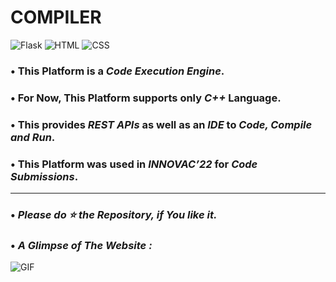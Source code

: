 # **COMPILER**

![Flask](https://img.shields.io/badge/FLask-Python3-brightgreen.svg) 
![HTML](https://img.shields.io/badge/HTML-5-ff69b4.svg)
![CSS](https://img.shields.io/badge/CSS-3.0-orange.svg) 


### • This Platform is a  _**Code Execution Engine**_.
### • For Now, This Platform supports only _**C++**_ Language.
### • This provides _**REST APIs**_ as well as an _**IDE**_ to _**Code, Compile and Run**_.
### • This Platform was used in _**INNOVAC’22**_ for _**Code Submissions**_.
***
### • _**Please do ⭐ the Repository, if You like it.**_
### • **_A Glimpse of The Website :_**

![GIF](readme_resources/Compiler.gif)
 